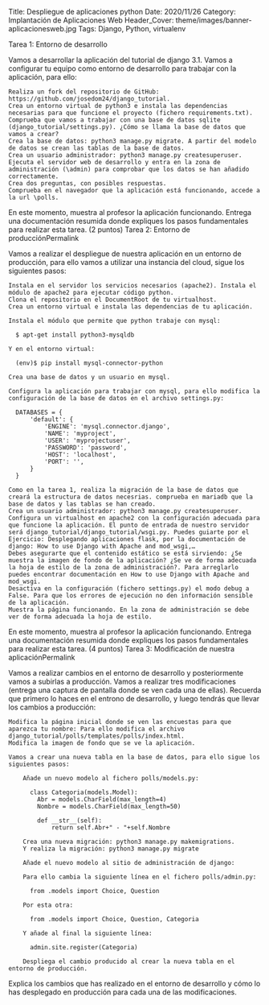 Title: Despliegue de aplicaciones python
Date: 2020/11/26
Category: Implantación de Aplicaciones Web
Header_Cover: theme/images/banner-aplicacionesweb.jpg
Tags: Django, Python, virtualenv

Tarea 1: Entorno de desarrollo

Vamos a desarrollar la aplicación del tutorial de django 3.1. Vamos a configurar tu equipo como entorno de desarrollo para trabajar con la aplicación, para ello:

    Realiza un fork del repositorio de GitHub: https://github.com/josedom24/django_tutorial.
    Crea un entorno virtual de python3 e instala las dependencias necesarias para que funcione el proyecto (fichero requirements.txt).
    Comprueba que vamos a trabajar con una base de datos sqlite (django_tutorial/settings.py). ¿Cómo se llama la base de datos que vamos a crear?
    Crea la base de datos: python3 manage.py migrate. A partir del modelo de datos se crean las tablas de la base de datos.
    Crea un usuario administrador: python3 manage.py createsuperuser.
    Ejecuta el servidor web de desarrollo y entra en la zona de administración (\admin) para comprobar que los datos se han añadido correctamente.
    Crea dos preguntas, con posibles respuestas.
    Comprueba en el navegador que la aplicación está funcionando, accede a la url \polls.

En este momento, muestra al profesor la aplicación funcionando. Entrega una documentación resumida donde expliques los pasos fundamentales para realizar esta tarea. (2 puntos)
Tarea 2: Entorno de producciónPermalink

Vamos a realizar el despliegue de nuestra aplicación en un entorno de producción, para ello vamos a utilizar una instancia del cloud, sigue los siguientes pasos:

    Instala en el servidor los servicios necesarios (apache2). Instala el módulo de apache2 para ejecutar código python.
    Clona el repositorio en el DocumentRoot de tu virtualhost.
    Crea un entorno virtual e instala las dependencias de tu aplicación.

    Instala el módulo que permite que python trabaje con mysql:

      $ apt-get install python3-mysqldb

    Y en el entorno virtual:

      (env)$ pip install mysql-connector-python

    Crea una base de datos y un usuario en mysql.

    Configura la aplicación para trabajar con mysql, para ello modifica la configuración de la base de datos en el archivo settings.py:

      DATABASES = {
          'default': {
              'ENGINE': 'mysql.connector.django',
              'NAME': 'myproject',
              'USER': 'myprojectuser',
              'PASSWORD': 'password',
              'HOST': 'localhost',
              'PORT': '',
          }
      }

    Como en la tarea 1, realiza la migración de la base de datos que creará la estructura de datos necesrias. comprueba en mariadb que la base de datos y las tablas se han creado.
    Crea un usuario administrador: python3 manage.py createsuperuser.
    Configura un virtualhost en apache2 con la configuración adecuada para que funcione la aplicación. El punto de entrada de nuestro servidor será django_tutorial/django_tutorial/wsgi.py. Puedes guiarte por el Ejercicio: Desplegando aplicaciones flask, por la documentación de django: How to use Django with Apache and mod_wsgi,…
    Debes asegurarte que el contenido estático se está sirviendo: ¿Se muestra la imagen de fondo de la aplicación? ¿Se ve de forma adecuada la hoja de estilo de la zona de administración?. Para arreglarlo puedes encontrar documentación en How to use Django with Apache and mod_wsgi.
    Desactiva en la configuración (fichero settings.py) el modo debug a False. Para que los errores de ejecución no den información sensible de la aplicación.
    Muestra la página funcionando. En la zona de administración se debe ver de forma adecuada la hoja de estilo.

En este momento, muestra al profesor la aplicación funcionando. Entrega una documentación resumida donde expliques los pasos fundamentales para realizar esta tarea. (4 puntos)
Tarea 3: Modificación de nuestra aplicaciónPermalink

Vamos a realizar cambios en el entorno de desarrollo y posteriormente vamos a subirlas a producción. Vamos a realizar tres modificaciones (entrega una captura de pantalla donde se ven cada una de ellas). Recuerda que primero lo haces en el entrono de desarrollo, y luego tendrás que llevar los cambios a producción:

    Modifica la página inicial donde se ven las encuestas para que aparezca tu nombre: Para ello modifica el archivo django_tutorial/polls/templates/polls/index.html.
    Modifica la imagen de fondo que se ve la aplicación.

    Vamos a crear una nueva tabla en la base de datos, para ello sigue los siguientes pasos:

        Añade un nuevo modelo al fichero polls/models.py:

          class Categoria(models.Model):
          	Abr = models.CharField(max_length=4)
          	Nombre = models.CharField(max_length=50)

          	def __str__(self):
          		return self.Abr+" - "+self.Nombre 		

        Crea una nueva migración: python3 manage.py makemigrations.
        Y realiza la migración: python3 manage.py migrate

        Añade el nuevo modelo al sitio de administración de django:

        Para ello cambia la siguiente línea en el fichero polls/admin.py:

          from .models import Choice, Question

        Por esta otra:

          from .models import Choice, Question, Categoria

        Y añade al final la siguiente línea:

          admin.site.register(Categoria)

        Despliega el cambio producido al crear la nueva tabla en el entorno de producción.

Explica los cambios que has realizado en el entorno de desarrollo y cómo lo has desplegado en producción para cada una de las modificaciones.
